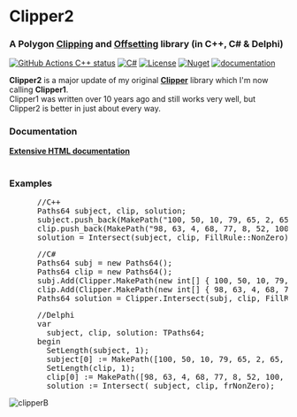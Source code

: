 # Clipper2
### A Polygon <a href="https://en.wikipedia.org/wiki/Clipping_(computer_graphics)">Clipping</a> and <a href="https://en.wikipedia.org/wiki/Parallel_curve">Offsetting</a> library (in C++, C# &amp; Delphi)<br>
[![GitHub Actions C++ status](https://github.com/AngusJohnson/Clipper2/actions/workflows/actions_cpp.yml/badge.svg)](https://github.com/AngusJohnson/Clipper2/actions/workflows/actions_cpp.yml)&nbsp;[![C#](https://github.com/AngusJohnson/Clipper2/actions/workflows/actions_csharp.yml/badge.svg)](https://github.com/AngusJohnson/Clipper2/actions/workflows/actions_csharp.yml)&nbsp;[![License](https://img.shields.io/badge/License-Boost_1.0-lightblue.svg)](https://www.boost.org/LICENSE_1_0.txt)
[![Nuget](https://user-images.githubusercontent.com/5280692/190830329-e7b5fe9d-3f72-4e37-b93a-75a534ea11d6.svg)](https://www.nuget.org/packages/Clipper2)
[![documentation](https://user-images.githubusercontent.com/5280692/187832279-b2a43890-da80-4888-95fe-793f092be372.svg)](http://www.angusj.com/clipper2/Docs/Overview.htm)

<b>Clipper2</b> is a major update of my original <a href="https://sourceforge.net/projects/polyclipping/"><b>Clipper</b></a> library which I'm now calling <b>Clipper1</b>.<br> Clipper1 was written over 10 years ago and still works very well, but Clipper2 is better in just about every way.

### Documentation

 <a href="http://www.angusj.com/clipper2/Docs/Overview.htm"><b>Extensive HTML documentation</b></a>
<br><br>

### Examples

<pre>
      //C++
      Paths64 subject, clip, solution;
      subject.push_back(MakePath("100, 50, 10, 79, 65, 2, 65, 98, 10, 21"));
      clip.push_back(MakePath("98, 63, 4, 68, 77, 8, 52, 100, 19, 12"));
      solution = Intersect(subject, clip, FillRule::NonZero);</pre>
<pre>      //C#
      Paths64 subj = new Paths64();
      Paths64 clip = new Paths64();
      subj.Add(Clipper.MakePath(new int[] { 100, 50, 10, 79, 65, 2, 65, 98, 10, 21 }));
      clip.Add(Clipper.MakePath(new int[] { 98, 63, 4, 68, 77, 8, 52, 100, 19, 12 }));
      Paths64 solution = Clipper.Intersect(subj, clip, FillRule.NonZero);</pre>
<pre>      //Delphi
      var 
        subject, clip, solution: TPaths64;
      begin
        SetLength(subject, 1);
        subject[0] := MakePath([100, 50, 10, 79, 65, 2, 65, 98, 10, 21]);
        SetLength(clip, 1);
        clip[0] := MakePath([98, 63, 4, 68, 77, 8, 52, 100, 19, 12]);
        solution := Intersect( subject, clip, frNonZero);</pre>
![clipperB](https://user-images.githubusercontent.com/5280692/178123810-1719a1f5-25c3-4a9e-b419-e575ff056272.svg)
